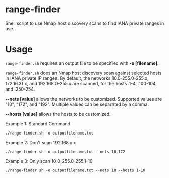 # range-finder
Shell script to use Nmap host discovery scans to find IANA private ranges in use.

# Usage
`range-finder.sh` requires an output file to be specified with **-o [filename]**.

`range-finder.sh` does an Nmap host discovery scan against selected hosts in IANA private IP ranges. By default, the networks 10.0-255.0-255.x, 172.16.31.x, and 192.168.0-255.x are scanned, for the hosts .1-4, .100-104, and .250-254.

**--nets [value]** allows the networks to be customized. Supported values are "10", "172", and "192". Multiple values can be separated by a comma.

**--hosts [value]** allows the hosts to be customized.

Example 1: Standard Command

`./range-finder.sh -o outputfilename.txt`

Example 2: Don't scan 192.168.x.x

`./range-finder.sh -o outputfilename.txt --nets 10,172`

Example 3: Only scan 10.0-255.0-255.1-10

`./range-finder.sh -o outputfilename.txt --nets 10 --hosts 1-10`
